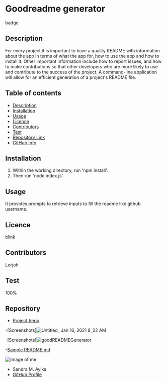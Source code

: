 # **Goodreadme generator**
  badge

  ## Description 
  For every project it is important to have a quality README with information about the app in terms of what the app for, how to use the app and how to install it. Other important information include how to report issues, and how to make contributions so that other developers who are more likely to use and contribute to the success of the project. A command-line application will allow for an efficient generation of a project's README file.

  ## Table of contents
  - [Description](#Description)
  - [Installation](#Installation)
  - [Usage](#Usage)
  - [Licence](#Licence)
  - [Contributors](#Contributors)
  - [Test](#Test)
  - [Repository Link](#Repository)
  - [GitHub Info](#GitHub) 
  
  ## Installation
  1. Within the working directory, run 'npm install'.
  2. Then run 'node index.js'.

  ## Usage
  It provides prompts to retrieve inputs to fill the readme like github username.
  
  ## Licence
  blink
  
  ## Contributors
  Lorjoh
  
  ## Test
  100%
  
  ## Repository
  - [Project Repo](https://github.com/lorjoh/Homework-9)

  -[Screenshots]![Untitled_ Jan 16, 2021 8_22 AM](https://user-images.githubusercontent.com/68030713/104813852-c59f4000-57d9-11eb-9406-99f063aee27d.gif)

  -[Screenshots]![goodREADMEGenerator](https://user-images.githubusercontent.com/68030713/104814818-d0100880-57de-11eb-9745-224eeabf70e8.gif)

  -[Sample README.md](..\Homework-9\Develop\newREADME.md)

  ![Image of me](https://avatars3.githubusercontent.com/u/68030713?v=4)
  - Sandra M. Ayika
  - [GitHub Profile](https://github.com/lorjoh)


 